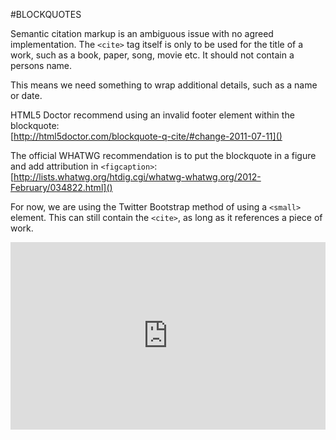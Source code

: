 #BLOCKQUOTES

Semantic citation markup is an ambiguous issue with no agreed implementation.
The `<cite>` tag itself is only to be used for the title of a work, such as
a book, paper, song, movie etc. It should not contain a persons name.

This means we need something to wrap additional details, such as a name or date.

HTML5 Doctor recommend using an invalid footer element within the blockquote:  
[http://html5doctor.com/blockquote-q-cite/#change-2011-07-11]()

The official WHATWG recommendation is to put the blockquote in a figure and add attribution in `<figcaption>`:  
[http://lists.whatwg.org/htdig.cgi/whatwg-whatwg.org/2012-February/034822.html]()

For now, we are using the Twitter Bootstrap method of using a `<small>` element.
This can still contain the `<cite>`, as long as it references a piece of work.

<iframe width="100%" height="300" src="http://jsfiddle.net/jackbrewer/3aQ4t/1/embedded/result" allowfullscreen="allowfullscreen" frameborder="0"></iframe>